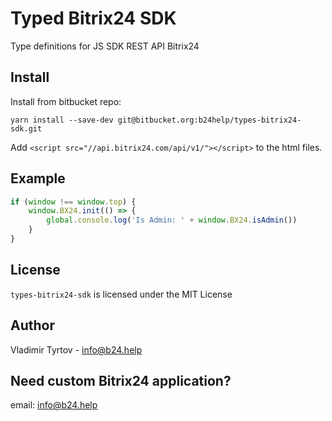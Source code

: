 # Typed Bitrix24 SDK

Type definitions for JS SDK REST API Bitrix24

## Install

Install from bitbucket repo:

`yarn install --save-dev git@bitbucket.org:b24help/types-bitrix24-sdk.git`

Add `<script src="//api.bitrix24.com/api/v1/"></script>` to the html files.

## Example

```js
if (window !== window.top) {
	window.BX24.init(() => {
		global.console.log('Is Admin: ' + window.BX24.isAdmin())
	}
}
```

## License

`types-bitrix24-sdk` is licensed under the MIT License

## Author

Vladimir Tyrtov - [info@b24.help](mailto:info@b24.help)

## Need custom Bitrix24 application?

email: [info@b24.help](mailto:info@b24.help)
